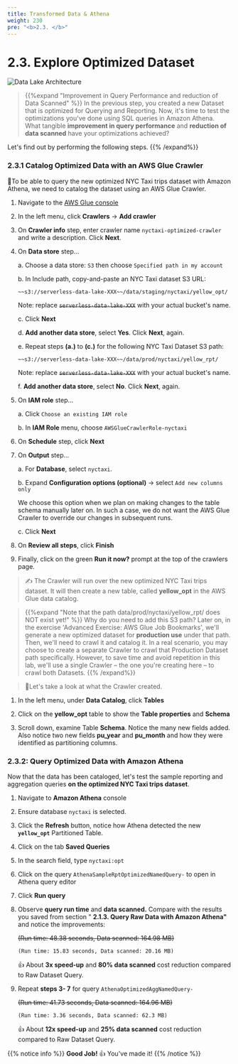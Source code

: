 ```yaml
---
title: Transformed Data & Athena
weight: 230
pre: "<b>2.3. </b>"
---
```


# 2.3. Explore Optimized Dataset

![Data Lake Architecture](/images/modules/analyze.png?width=50pc)

> {{%expand "Improvement in Query Performance and reduction of Data Scanned" %}}
In the previous step, you created a new Dataset that is optimized for Querying and Reporting. Now, it's time to test the optimizations you've done using SQL queries in Amazon Athena. What tangible **improvement in query performance** and **reduction of data scanned** have your optimizations achieved?

Let's find out by performing the following steps.
{{% /expand%}}

### 2.3.1 Catalog Optimized Data with an AWS Glue Crawler

🎯To be able to query the new optimized NYC Taxi trips dataset with Amazon Athena, we need to catalog the dataset using an AWS Glue Crawler.

1. Navigate to the [AWS Glue console](https://ap-southeast-1.console.aws.amazon.com/glue/home?region=ap-southeast-1#catalog:tab=crawlers)
2. In the left menu, click **Crawlers** → **Add crawler**
3. On **Crawler info** step, enter crawler name `nyctaxi-optimized-crawler` and write a description. Click **Next**.
4. On **Data store** step...
   
    a. Choose a data store: `S3` then choose `Specified path in my account`

    b. In Include path, copy-and-paste an NYC Taxi dataset S3 URL:

	```
    ~~s3://serverless-data-lake-XXX~~/data/staging/nyctaxi/yellow_opt/
    ```

    Note: replace ~~`serverless-data-lake-XXX`~~ with your actual bucket's name.
	
    c. Click **Next**
    
    d. **Add another data store**, select **Yes**. Click **Next**, again.
	
    e. Repeat steps **(a.)** to **(c.)** for the following NYC Taxi Dataset S3 path:

	```
    ~~s3://serverless-data-lake-XXX~~/data/prod/nyctaxi/yellow_rpt/
    ```

    Note: replace ~~`serverless-data-lake-XXX`~~ with your actual bucket's name.

    f. **Add another data store**, select **No**. Click **Next**, again.

5. On **IAM role** step...

	a. Click `Choose an existing IAM role`

	b. In **IAM Role** menu, choose `AWSGlueCrawlerRole-nyctaxi`
6. On **Schedule** step, click **Next**
7. On **Output** step...
	
    a. For **Database**, select `nyctaxi`.
	
    b. Expand **Configuration options (optional)** → select `Add new columns only`
	
    We choose this option when we plan on making changes to the table schema manually later on. In such a case, we do not want the AWS Glue Crawler to override our changes in subsequent runs.
	
	c. Click **Next**

8. On **Review all steps**, click **Finish**
9. Finally, click on the green **Run it now?** prompt at the top of the crawlers page.


> ✍️ The Crawler will run over the new optimized NYC Taxi trips dataset. It will then create a new table, called **yellow_opt** in the AWS Glue data catalog.

> {{%expand "Note that the path data/prod/nyctaxi/yellow_rpt/ does NOT exist yet!" %}}
Why do you need to add this S3 path?
Later on, in the exercise 'Advanced Exercise: AWS Glue Job Bookmarks', we'll generate a new optimized dataset for **production use** under that path. Then, we'll need to crawl it and catalog it. In a real scenario, you may choose to create a separate Crawler to crawl that Production Dataset path specifically. However, to save time and avoid repetition in this lab, we'll use a single Crawler – the one you're creating here – to crawl both Datasets.
{{% /expand%}}

> 🚀Let's take a look at what the Crawler created.

1. In the left menu, under **Data Catalog**, click **Tables**

2. Click on the **yellow_opt** table to show the **Table properties** and **Schema**

3. Scroll down, examine Table **Schema**. Notice the many new fields added. Also notice two new fields **pu_year** and **pu_month** and how they were identified as partitioning columns.


### 2.3.2: Query Optimized Data with Amazon Athena

Now that the data has been cataloged, let's test the sample reporting and aggregation queries **on the optimized NYC Taxi trips dataset**.

1. Navigate to **Amazon Athena** console
2. Ensure database `nyctaxi` is selected.
3. Click the **Refresh** button, notice how Athena detected the new **`yellow_opt`** Partitioned Table.
4. Click on the tab **Saved Queries**
5. In the search field, type `nyctaxi:opt`
6. Click on the query `AthenaSampleRptOptimizedNamedQuery-` to open in Athena query editor
7. Click **Run query**
8. Observe **query run time** and **data scanned.** Compare with the results you saved from section " **2.1.3. Query Raw Data with Amazon Athena"** and notice the improvements:

    ~~(Run time: 48.38 seconds, Data scanned: 164.98 MB)~~

    `(Run time: 15.83 seconds, Data scanned: 20.16 MB)`

    👍 About **3x speed-up** and **80% data scanned** cost reduction compared to Raw Dataset Query.

9.  Repeat **steps 3- 7** for query `AthenaOptimizedAggNamedQuery-`

    ~~(Run time: 41.73 seconds, Data scanned: 164.96 MB)~~

    `(Run time: 3.36 seconds, Data scanned: 62.3 MB)`

    👍 About **12x speed-up** and **25% data scanned** cost reduction compared to Raw Dataset Query.

{{% notice info %}} 
**Good Job!** 👍 You've made it! 
{{% /notice %}}